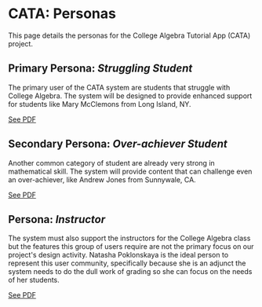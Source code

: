 # CATA: Personas

This page details the personas for the College Algebra Tutorial App (CATA) project.

## Primary Persona: _Struggling Student_

The primary user of the CATA system are students that struggle with College Algebra.
The system will be designed to provide enhanced support for students like Mary McClemons
from Long Island, NY.

[See PDF](low_achiever.pdf)

## Secondary Persona: _Over-achiever Student_

Another common category of student are already very strong in mathematical skill.
The system will provide content that can challenge even an over-achiever, like Andrew
Jones from Sunnywale, CA.

[See PDF](high_ahiever.pdf)

## Persona: _Instructor_

The system must also support the instructors for the College Algebra class but the
features this group of users require are not the primary focus on our project's design
activity.  Natasha Poklonskaya is the ideal person to represent this user community,
specifically because she is an adjunct the system needs to do the dull work of grading
so she can focus on the needs of her students.

[See PDF](instructor.pdf)
